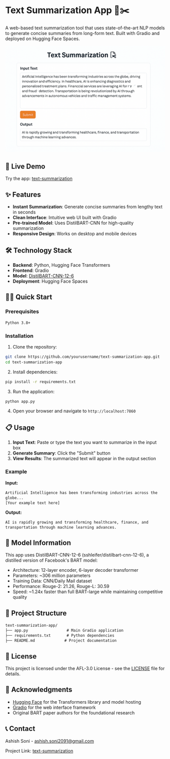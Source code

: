 # Text Summarization App 📄✂️

A web-based text summarization tool that uses state-of-the-art NLP models to generate concise summaries from long-form text. Built with Gradio and deployed on Hugging Face Spaces.

![Demo Screenshot](text-summarization-logo.png)

## 🚀 Live Demo

Try the app: [text-summarization](https://huggingface.co/spaces/ashish-soni08/Text-Summarizer)

## ✨ Features

- **Instant Summarization**: Generate concise summaries from lengthy text in seconds
- **Clean Interface**: Intuitive web UI built with Gradio
- **Pre-trained Model**: Uses DistilBART-CNN for high-quality summarization
- **Responsive Design**: Works on desktop and mobile devices

## 🛠️ Technology Stack

- **Backend**: Python, Hugging Face Transformers
- **Frontend**: Gradio
- **Model**: [DistilBART-CNN-12-6](https://huggingface.co/sshleifer/distilbart-cnn-12-6)
- **Deployment**: Hugging Face Spaces

## 🏃‍♂️ Quick Start

### Prerequisites

```bash
Python 3.8+
```

### Installation

1. Clone the repository:
```bash
git clone https://github.com/yourusername/text-summarization-app.git
cd text-summarization-app
```

2. Install dependencies:
```bash
pip install -r requirements.txt
```

3. Run the application:
```bash
python app.py
```

4. Open your browser and navigate to `http://localhost:7860`

## 📋 Usage

1. **Input Text**: Paste or type the text you want to summarize in the input box
2. **Generate Summary**: Click the "Submit" button
3. **View Results**: The summarized text will appear in the output section

### Example

**Input:**
```
Artificial Intelligence has been transforming industries across the globe...
[Your example text here]
```

**Output:**
```
AI is rapidly growing and transforming healthcare, finance, and transportation through machine learning advances.
```

## 🧠 Model Information

This app uses DistilBART-CNN-12-6 (sshleifer/distilbart-cnn-12-6), a distilled version of Facebook's BART model:

- Architecture: 12-layer encoder, 6-layer decoder transformer
- Parameters: ~306 million parameters
- Training Data: CNN/Daily Mail dataset
- Performance: Rouge-2: 21.26, Rouge-L: 30.59
- Speed: ~1.24x faster than full BART-large while maintaining competitive quality

## 📁 Project Structure

```
text-summarization-app/
├── app.py                 # Main Gradio application
├── requirements.txt       # Python dependencies
├── README.md             # Project documentation
```

## 📄 License

This project is licensed under the AFL-3.0 License - see the [LICENSE](LICENSE) file for details.

## 🙏 Acknowledgments

- [Hugging Face](https://huggingface.co/) for the Transformers library and model hosting
- [Gradio](https://gradio.app/) for the web interface framework
- Original BART paper authors for the foundational research

## 📞 Contact

Ashish Soni - ashish.soni2091@gmail.com

Project Link: [text-summarization](https://github.com/Ashish-Soni08/text-summarization-app)
